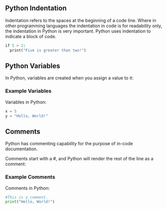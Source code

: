 ## Python Indentation

Indentation refers to the spaces at the beginning of a code line.
Where in other programming languages the indentation in code is for readability only, the indentation in Python is very important.
Python uses indentation to indicate a block of code.

```python
if 5 > 2:  
  print("Five is greater than two!")
```

## Python Variables

In Python, variables are created when you assign a value to it:

### Example Variables

Variables in Python:

```python
x = 5  
y = "Hello, World!"
```

## Comments

Python has commenting capability for the purpose of in-code documentation.

Comments start with a #, and Python will render the rest of the line as a comment:

### Example Comments

Comments in Python:

```python
#This is a comment.  
print("Hello, World!")
```
